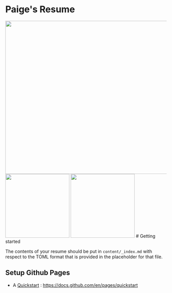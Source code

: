 # Paige's Resume
<img src="https://github.com/paigeadelethompson/resume/blob/main/screenshot/sc1.png?raw=true" width=640 height=480 />
<img src="https://github.com/paigeadelethompson/resume/blob/main/screenshot/sc2.PNG?raw=true" width=200 height=200 />
<img src="https://github.com/paigeadelethompson/resume/blob/main/screenshot/sc3.PNG?raw=true" width=200 height=200 />
# Getting started 

The contents of your resume should be put in `content/_index.md` with respect to the TOML format that is provided in the placeholder for that file. 

## Setup Github Pages 

- A [Quickstart](https://docs.github.com/en/pages/quickstart) : https://docs.github.com/en/pages/quickstart
